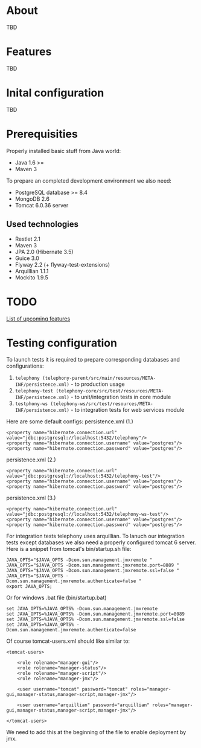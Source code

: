 # About

TBD

# Features

TBD

# Inital configuration

TBD

# Prerequisities

Properly installed basic stuff from Java world:

- Java 1.6 >=
- Maven 3

To prepare an completed development environment we also need:

- PostgreSQL database >= 8.4
- MongoDB 2.6
- Tomcat 6.0.36 server

## Used technologies

- Restlet 2.1
- Maven 3
- JPA 2.0 (Hibernate 3.5)
- Guice 3.0
- Flyway 2.2 (+ flyway-test-extensions)
- Arquillian 1.1.1
- Mockito 1.9.5

# TODO

[List of upcoming features](https://github.com/pawelhenek/telephony/issues)

# Testing configuration

To launch tests it is required to prepare corresponding databases and configurations:

1. `telephony (telephony-parent/src/main/resources/META-INF/persistence.xml)` - to production usage
2. `telephony-test (telephony-core/src/test/resources/META-INF/persistence.xml)` - to unit/integration tests in core module
3. `testphony-ws (telephony-ws/src/test/resources/META-INF/persistence.xml)` - to integration tests for web services module

Here are some default configs:
persistence.xml (1.)

    <property name="hibernate.connection.url" value="jdbc:postgresql://localhost:5432/telephony"/>
    <property name="hibernate.connection.username" value="postgres"/>
    <property name="hibernate.connection.password" value="postgres"/>


persistence.xml (2.)

    <property name="hibernate.connection.url" value="jdbc:postgresql://localhost:5432/telephony-test"/>
    <property name="hibernate.connection.username" value="postgres"/>
    <property name="hibernate.connection.password" value="postgres"/>

persistence.xml (3.)

    <property name="hibernate.connection.url" value="jdbc:postgresql://localhost:5432/telephony-ws-test"/>
    <property name="hibernate.connection.username" value="postgres"/>
    <property name="hibernate.connection.password" value="postgres"/>


For integration tests telephony uses arquillian. To lanuch our integration tests except databases we also need a properly configured tomcat 6 server. Here is a snippet from tomcat's bin/startup.sh file:

    JAVA_OPTS="$JAVA_OPTS -Dcom.sun.management.jmxremote "
    JAVA_OPTS="$JAVA_OPTS -Dcom.sun.management.jmxremote.port=8089 "
    JAVA_OPTS="$JAVA_OPTS -Dcom.sun.management.jmxremote.ssl=false "
    JAVA_OPTS="$JAVA_OPTS -Dcom.sun.management.jmxremote.authenticate=false "
    export JAVA_OPTS;
   
Or for windows .bat file (bin/startup.bat)

    set JAVA_OPTS=%JAVA_OPTS% -Dcom.sun.management.jmxremote 
    set JAVA_OPTS=%JAVA_OPTS% -Dcom.sun.management.jmxremote.port=8089 
    set JAVA_OPTS=%JAVA_OPTS% -Dcom.sun.management.jmxremote.ssl=false 
    set JAVA_OPTS=%JAVA_OPTS% -Dcom.sun.management.jmxremote.authenticate=false 
         
Of course tomcat-users.xml should like similar to:

	<tomcat-users>
	
	    <role rolename="manager-gui"/>
	    <role rolename="manager-status"/>
	    <role rolename="manager-script"/>
	    <role rolename="manager-jmx"/>
	    
	    <user username="tomcat" password="tomcat" roles="manager-gui,manager-status,manager-script,manager-jmx"/>
		
	    <user username="arquillian" password="arquillian" roles="manager-gui,manager-status,manager-script,manager-jmx"/>
	
	</tomcat-users>


We need to add this at the beginning of the file to enable deployment by jmx.
